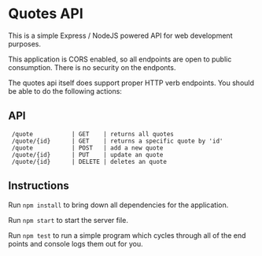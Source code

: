 # Quotes API

This is a simple Express / NodeJS powered API for web development purposes.

This application is CORS enabled, so all endpoints are open to public consumption. There is no security on the endponts.

The quotes api itself does support proper HTTP verb endpoints. You should be able to do the following actions:

## API

     /quote           | GET    | returns all quotes
     /quote/{id}      | GET    | returns a specific quote by 'id'
     /quote           | POST   | add a new quote
     /quote/{id}      | PUT    | update an quote
     /quote/{id}      | DELETE | deletes an quote

## Instructions

Run `npm install` to bring down all dependencies for the application.

Run `npm start` to start the server file.

Run `npm test` to run a simple program which cycles through all of the end points and console logs them out for you.
